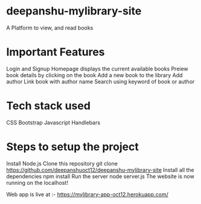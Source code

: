 # deepanshu-mylibrary-site
A Platform to view, and read books

# Important Features
Login and Signup
Homepage displays the current available books
Preiew book details by clicking on the book
Add a new book to the library
Add author 
Link book with author name
Search using keyword of book or author

# Tech stack used
CSS
Bootstrap
Javascript
Handlebars

# Steps to setup the project
Install Node.js
Clone this repository git clone https://github.com/deepanshuoct12/deepanshu-mylibrary-site
Install all the dependencies npm install
Run the server node server.js
The website is now running on the localhost!

Web app is live at :- https://mylibrary-app-oct12.herokuapp.com/
